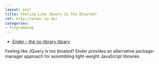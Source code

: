 ```yaml
---
layout: post
title: Feeling Like JQuery Is Too Bloated?
ref: http://ender.no.de/
categories:
- Programming
---
```


 * [Ender – the no-library library](http://ender.no.de/)

Feeling like JQuery is too bloated?  Ender provides an alternative
package-manager approach for assembling light-weight JavaScript
libraries.

